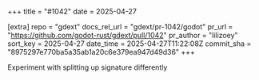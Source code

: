 +++
title = "#1042"
date = 2025-04-27

[extra]
repo = "gdext"
docs_rel_url = "gdext/pr-1042/godot"
pr_url = "https://github.com/godot-rust/gdext/pull/1042"
pr_author = "lilizoey"
sort_key = 2025-04-27
date_time = 2025-04-27T11:22:08Z
commit_sha = "8975297e770ba5a35ab1a20c6e379ea947d49d36"
+++

Experiment with splitting up signature differently
